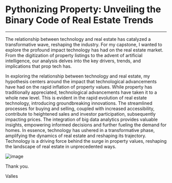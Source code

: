 # Pythonizing Property: Unveiling the Binary Code of Real Estate Trends

---

The relationship between technology and real estate has catalyzed a transformative wave, reshaping the industry. For my capstone, I wanted to explore the profound impact technology has had on the real estate market. From the digitization of property listings to the advent of artificial intelligence, our analysis delves into the key drivers, trends, and implications that prop tech has.

In exploring the relationship between technology and real estate, my hypothesis centers around the impact that technological advancements have had on the rapid inflation of property values. While property has traditionally appreciated, technological advancements have taken it to a whole new level. This is evident in the rapid evolution of real estate technology, introducing groundbreaking innovations. The streamlined processes for buying and selling, coupled with increased accessibility, contribute to heightened sales and investor participation, subsequently impacting prices. The integration of big data analytics provides valuable insights, empowering informed decisions and further fueling the demand for homes. In essence, technology has ushered in a transformative phase, amplifying the dynamics of real estate and reshaping its trajectory. Technology is a driving force behind the surge in property values, reshaping the landscape of real estate in unprecedented ways.


![image](https://imageio.forbes.com/blogs-images/valleyvoices/files/2018/02/Bain-cap.jpg?height=468&width=711&fit=bounds)

Thank you.

Valles
